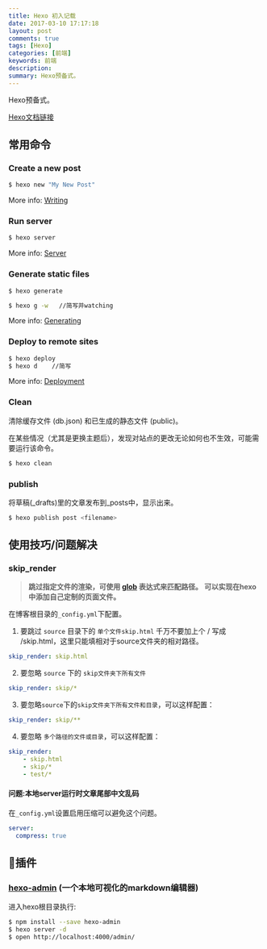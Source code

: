 ```yaml
---
title: Hexo 初入记载
date: 2017-03-10 17:17:18
layout: post
comments: true
tags: [Hexo]
categories: [前端]
keywords: 前端
description:
summary: Hexo预备式。
---
```


Hexo预备式。

<!-- more -->

[Hexo文档链接](https://hexo.io/zh-cn/docs/index.html) 

## 常用命令

### Create a new post

``` bash
$ hexo new "My New Post"
```

More info: [Writing](https://hexo.io/zh-cn/docs/writing.html)

### Run server

``` bash
$ hexo server
```

More info: [Server](https://hexo.io/zh-cn/docs/server.html)

### Generate static files

``` bash
$ hexo generate

$ hexo g -w   //简写并watching
```

More info: [Generating](https://hexo.io/zh-cn/docs/generating.html)

### Deploy to remote sites

``` bash
$ hexo deploy
$ hexo d    //简写
```

More info: [Deployment](https://hexo.io/zh-cn/docs/deployment.html)

### Clean
清除缓存文件 (db.json) 和已生成的静态文件 (public)。

在某些情况（尤其是更换主题后），发现对站点的更改无论如何也不生效，可能需要运行该命令。

``` bash
$ hexo clean
```


### publish
将草稿(_drafts)里的文章发布到_posts中，显示出来。
``` bash
$ hexo publish post <filename>
```

## 使用技巧/问题解决

### skip_render
> **跳过指定文件的渲染，可使用 [glob](https://github.com/isaacs/node-glob) 表达式来匹配路径。**
> **可以实现在hexo中添加自己定制的页面文件。**

在博客根目录的`_config.yml`下配置。

1. 要跳过 `source` 目录下的 `单个文件skip.html`
千万不要加上个 / 写成 /skip.html，这里只能填相对于source文件夹的相对路径。
``` yml
skip_render: skip.html
```

2. 要忽略 `source` 下的 `skip文件夹下所有文件`
``` yml
skip_render: skip/*
```

3. 要忽略`source`下的`skip文件夹下所有文件和目录`，可以这样配置：
```yml
skip_render: skip/**
```

4. 要忽略 `多个路径的文件或目录`，可以这样配置：
```yml
skip_render:
    - skip.html
    - skip/*
    - test/*
```

#### 问题:本地server运行时文章尾部中文乱码

在`_config.yml`设置启用压缩可以避免这个问题。

``` yml
server:
  compress: true
```

## 插件

### [hexo-admin](https://github.com/jaredly/hexo-admin) (一个本地可视化的markdown编辑器)
进入hexo根目录执行:
```bash
$ npm install --save hexo-admin
$ hexo server -d
$ open http://localhost:4000/admin/
```